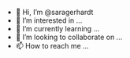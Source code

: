 - 👋 Hi, I’m @saragerhardt
- 👀 I’m interested in ...
- 🌱 I’m currently learning ...
- 💞️ I’m looking to collaborate on ...
- 📫 How to reach me ...

<!---
saragerhardt/saragerhardt is a ✨ special ✨ repository because its `README.md` (this file) appears on your GitHub profile.
You can click the Preview link to take a look at your changes.
--->
